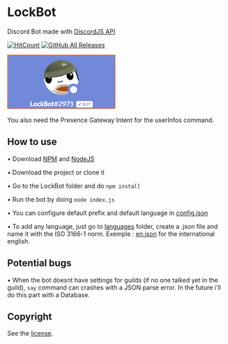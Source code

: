 # LockBot
Discord Bot made with [DiscordJS API](https://discord.js.org)

[![HitCount](http://hits.dwyl.com/LockBlock-dev/LockBot.svg)](http://hits.dwyl.com/LockBlock-dev/LockBot)
[![GitHub All Releases](https://img.shields.io/github/downloads/LockBlock-dev/LockBot/total.svg)](https://github.com/LockBlock-dev/LockBot/releases/)

![Bot preview](/preview.png)

You also need the Presence Gateway Intent for the userInfos command.


## How to use

• Download [NPM](https://www.npmjs.com/get-npm) and [NodeJS](https://nodejs.org)

• Download the project or clone it

• Go to the LockBot folder and do `npm install`

• Run the bot by doing `node index.js`

• You can configure default prefix and default language in [config.json](/config.json)

• To add any language, just go to [languages](/core/languages) folder, create a .json file and name it with the ISO 3166-1 norm. Exemple : [en.json](/core/languages/en.json) for the international english.

## Potential bugs

• When the bot doesnt have settings for guilds (if no one talked yet in the guild), `say` command can crashes with a JSON parse error. In the future i'll do this part with a Database.


## Copyright

See the [license](/LICENSE).
